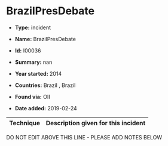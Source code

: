 # BrazilPresDebate

* **Type:** incident

* **Name:** BrazilPresDebate

* **Id:** I00036

* **Summary:** nan

* **Year started:** 2014

* **Countries:** Brazil , Brazil

* **Found via:** OII

* **Date added:** 2019-02-24
 

| Technique | Description given for this incident |
| --------- | ------------------------- |


DO NOT EDIT ABOVE THIS LINE - PLEASE ADD NOTES BELOW